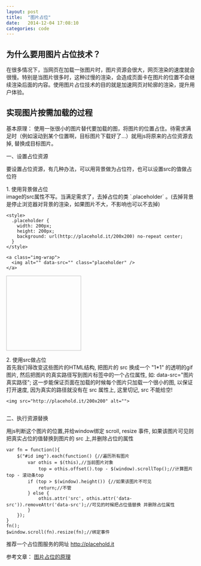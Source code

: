 ```yaml
---
layout: post
title:  "图片占位"
date:   2014-12-04 17:08:10
categories: code
---
```


为什么要用图片占位技术？
--------------------
在很多情况下，当网页在加载一张图片时，图片资源会很大，网页渲染的速度就会很慢。特别是当图片很多时，这种过慢的渲染，会造成页面卡在图片的位置不会继续渲染后面的内容。使用图片占位技术的目的就是加速网页对轮廓的渲染，提升用户体验。

实现图片按需加载的过程
--------------------
基本原理：
使用一张很小的图片替代要加载的图，将图片的位置占住。待需求满足时（例如滚动到某个位置啊，目标图片下载好了...）就用js将原来的占位资源去掉, 替换成目标图片。



一、设置占位资源

要设置占位资源，有几种办法，可以用背景做为占位符，也可以设置src的值做占位符

<p>1. 使用背景做占位<br>
    image的src属性不写。当满足需求了，去掉占位的类 `.placeholder` 。(去掉背景是停止浏览器对背景的渲染，如果图片不大，不影响也可以不去掉)
</p>

    <style>
      .placeholder {
        width: 200px;
        height: 200px;
        background: url(http://placehold.it/200x200) no-repeat center;
      }
    </style>

    <a class="img-wrap">
      <img alt="" data-src="" class="placeholder" />
    </a>

<style>
  .placeholder {
    width: 200px;
    height: 200px;
    background: url(http://placehold.it/200x200) no-repeat center;
  }
</style>

<a class="img-wrap">
  <img alt="" data-src="" class="placeholder" />
</a>


<p>2. 使用src做占位 <br>
首先我们得改变这些图片的HTML结构, 把图片的 src 换成一个 "1*1" 的透明的gif图片, 然后把图片的真实路径写到图片标签中的一个占位属性, 如: data-src="图片真实路径"; 这一步能保证页面在加载的时候每个图片只加载一个很小的图, 以保证打开速度, 因为真实的路径就没有在 src 属性上, 这里切记, src 不能给空!
</p>

    <img src="http://placehold.it/200x200" alt="">

<img src="http://placehold.it/200x200" alt="">


二、执行资源替换

用js判断这个图片的位置,并给window绑定 scroll, resize 事件, 如果该图片可见则把真实占位的值替换到图片的 src 上,并删除占位的属性

    var fn = function(){
        $("#id img").each(function() {//遍历所有图片
            var othis = $(this),//当前图片对象
                top = othis.offset().top - $(window).scrollTop();//计算图片top - 滚动条top
            if (top > $(window).height()) {//如果该图片不可见
                return;//不管
            } else {
                othis.attr('src', othis.attr('data-src')).removeAttr('data-src');//可见的时候把占位值替换 并删除占位属性
            }
        });
    }
    fn();
    $window.scroll(fn).resize(fn);//绑定事件



推荐一个占位图服务的网址 <a href="http://placehold.it">http://placehold.it</a>

参考文章： [图片占位的原理](http://www.xuexb.com/html/187.html)
